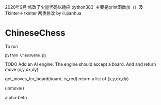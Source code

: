 2020年9月  修改了少量代码以适应 python383:  主要是print函数加（）及 Tkinter-> tkinter 两类修改  by liujianhua

ChineseChess
============
To run

    python ChessGame.py
    
    
TODO  Add an AI engine.
      The engine should accept a board. And and return move (x,y,dx,dy)
      
      
get_moves_for_board(board, is_red)  return a list of (x,y,dx,dy)

unmove()

alpha-beta

